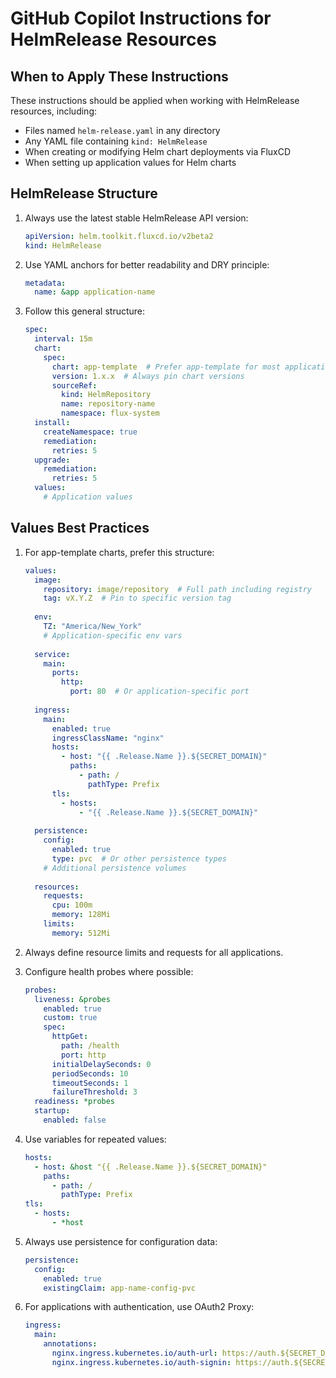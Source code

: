 # GitHub Copilot Instructions for HelmRelease Resources

## When to Apply These Instructions

These instructions should be applied when working with HelmRelease resources, including:
- Files named `helm-release.yaml` in any directory
- Any YAML file containing `kind: HelmRelease`
- When creating or modifying Helm chart deployments via FluxCD
- When setting up application values for Helm charts

## HelmRelease Structure

1. Always use the latest stable HelmRelease API version:
   ```yaml
   apiVersion: helm.toolkit.fluxcd.io/v2beta2
   kind: HelmRelease
   ```

2. Use YAML anchors for better readability and DRY principle:
   ```yaml
   metadata:
     name: &app application-name
   ```

3. Follow this general structure:
   ```yaml
   spec:
     interval: 15m
     chart:
       spec:
         chart: app-template  # Prefer app-template for most applications
         version: 1.x.x  # Always pin chart versions
         sourceRef:
           kind: HelmRepository
           name: repository-name
           namespace: flux-system
     install:
       createNamespace: true
       remediation:
         retries: 5
     upgrade:
       remediation:
         retries: 5
     values:
       # Application values
   ```

## Values Best Practices

1. For app-template charts, prefer this structure:
   ```yaml
   values:
     image:
       repository: image/repository  # Full path including registry
       tag: vX.Y.Z  # Pin to specific version tag
     
     env:
       TZ: "America/New_York"
       # Application-specific env vars
     
     service:
       main:
         ports:
           http:
             port: 80  # Or application-specific port
     
     ingress:
       main:
         enabled: true
         ingressClassName: "nginx"
         hosts:
           - host: "{{ .Release.Name }}.${SECRET_DOMAIN}"
             paths:
               - path: /
                 pathType: Prefix
         tls:
           - hosts:
               - "{{ .Release.Name }}.${SECRET_DOMAIN}"
     
     persistence:
       config:
         enabled: true
         type: pvc  # Or other persistence types
       # Additional persistence volumes
     
     resources:
       requests:
         cpu: 100m
         memory: 128Mi
       limits:
         memory: 512Mi
   ```

2. Always define resource limits and requests for all applications.

3. Configure health probes where possible:
   ```yaml
   probes:
     liveness: &probes
       enabled: true
       custom: true
       spec:
         httpGet:
           path: /health
           port: http
         initialDelaySeconds: 0
         periodSeconds: 10
         timeoutSeconds: 1
         failureThreshold: 3
     readiness: *probes
     startup:
       enabled: false
   ```

4. Use variables for repeated values:
   ```yaml
   hosts:
     - host: &host "{{ .Release.Name }}.${SECRET_DOMAIN}"
       paths:
         - path: /
           pathType: Prefix
   tls:
     - hosts:
         - *host
   ```

5. Always use persistence for configuration data:
   ```yaml
   persistence:
     config:
       enabled: true
       existingClaim: app-name-config-pvc
   ```

6. For applications with authentication, use OAuth2 Proxy:
   ```yaml
   ingress:
     main:
       annotations:
         nginx.ingress.kubernetes.io/auth-url: https://auth.${SECRET_DOMAIN}/oauth2/auth?allowed_groups=admin
         nginx.ingress.kubernetes.io/auth-signin: https://auth.${SECRET_DOMAIN}/oauth2/start?rd=$scheme://$best_http_host$request_uri
   ```
